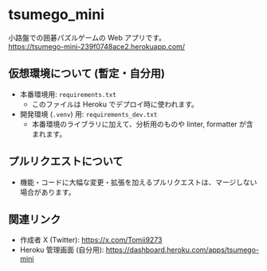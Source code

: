 # tsumego_mini

小路盤での囲碁パズルゲームの Web アプリです。  
https://tsumego-mini-239f0748ace2.herokuapp.com/

## 仮想環境について (暫定・自分用)

- 本番環境用: `requirements.txt`
  - このファイルは Heroku でデプロイ時に使われます。
- 開発環境 (`.venv`) 用: `requirements_dev.txt`
  - 本番環境のライブラリに加えて、分析用のものや linter, formatter が含まれます。

## プルリクエストについて

- 機能・コードに大幅な変更・拡張を加えるプルリクエストは、マージしない場合があります。

## 関連リンク

- 作成者 X (Twitter): https://x.com/Tomii9273
- Heroku 管理画面 (自分用): https://dashboard.heroku.com/apps/tsumego-mini
